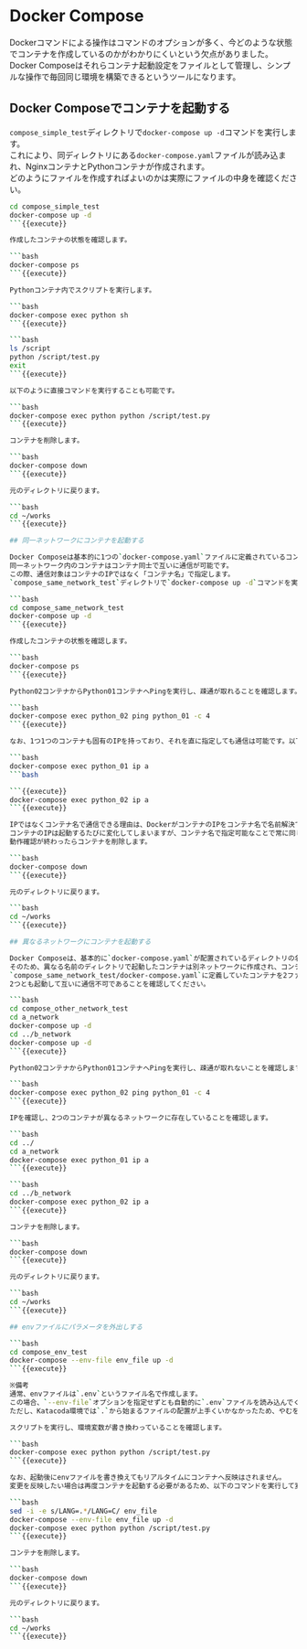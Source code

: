 # Docker Compose

Dockerコマンドによる操作はコマンドのオプションが多く、今どのような状態でコンテナを作成しているのかがわかりにくいという欠点がありました。  
Docker Composeはそれらコンテナ起動設定をファイルとして管理し、シンプルな操作で毎回同じ環境を構築できるというツールになります。

## Docker Composeでコンテナを起動する

`compose_simple_test`ディレクトリで`docker-compose up -d`コマンドを実行します。  
これにより、同ディレクトリにある`docker-compose.yaml`ファイルが読み込まれ、NginxコンテナとPythonコンテナが作成されます。  
どのようにファイルを作成すればよいのかは実際にファイルの中身を確認ください。

```bash
cd compose_simple_test
docker-compose up -d
```{{execute}}

作成したコンテナの状態を確認します。

```bash
docker-compose ps
```{{execute}}

Pythonコンテナ内でスクリプトを実行します。

```bash
docker-compose exec python sh
```{{execute}}

```bash
ls /script
python /script/test.py
exit
```{{execute}}

以下のように直接コマンドを実行することも可能です。

```bash
docker-compose exec python python /script/test.py
```{{execute}}

コンテナを削除します。

```bash
docker-compose down
```{{execute}}

元のディレクトリに戻ります。

```bash
cd ~/works
```{{execute}}

## 同一ネットワークにコンテナを起動する

Docker Composeは基本的に1つの`docker-compose.yaml`ファイルに定義されているコンテナをすべて同一のネットワークに作成します。  
同一ネットワーク内のコンテナはコンテナ同士で互いに通信が可能です。  
この際、通信対象はコンテナのIPではなく「コンテナ名」で指定します。  
`compose_same_network_test`ディレクトリで`docker-compose up -d`コマンドを実行してください。  

```bash
cd compose_same_network_test
docker-compose up -d
```{{execute}}

作成したコンテナの状態を確認します。

```bash
docker-compose ps
```{{execute}}

Python02コンテナからPython01コンテナへPingを実行し、疎通が取れることを確認します。

```bash
docker-compose exec python_02 ping python_01 -c 4
```{{execute}}

なお、1つ1つのコンテナも固有のIPを持っており、それを直に指定しても通信は可能です。以下のコマンドでコンテナのIPを確認してみてください。

```bash
docker-compose exec python_01 ip a
```bash

```{{execute}}
docker-compose exec python_02 ip a
```{{execute}}

IPではなくコンテナ名で通信できる理由は、DockerがコンテナのIPをコンテナ名で名前解決できるようにしているためです。  
コンテナのIPは起動するたびに変化してしまいますが、コンテナ名で指定可能なことで常に同じ記述でコンテナ間の通信が可能になります。  
動作確認が終わったらコンテナを削除します。

```bash
docker-compose down
```{{execute}}

元のディレクトリに戻ります。

```bash
cd ~/works
```{{execute}}

## 異なるネットワークにコンテナを起動する

Docker Composeは、基本的に`docker-compose.yaml`が配置されているディレクトリの名前でネットワークを作成し、そのネットワーク内にコンテナを作成します。  
そのため、異なる名前のディレクトリで起動したコンテナは別ネットワークに作成され、コンテナ間は論理的に接続されていない状態になり、コンテナ間の通信は行えなくなります。  
`compose_same_network_test/docker-compose.yaml`に定義していたコンテナを2ファイルに分離したファイルを`compose_other_network_test`配下の`a_network`と`b_network`ディレクトリ内に配置してあるため、
2つとも起動して互いに通信不可であることを確認してください。

```bash
cd compose_other_network_test
cd a_network
docker-compose up -d
cd ../b_network
docker-compose up -d
```{{execute}}

Python02コンテナからPython01コンテナへPingを実行し、疎通が取れないことを確認します。

```bash
docker-compose exec python_02 ping python_01 -c 4
```{{execute}}

IPを確認し、2つのコンテナが異なるネットワークに存在していることを確認します。

```bash
cd ../
cd a_network
docker-compose exec python_01 ip a
```{{execute}}

```bash
cd ../b_network
docker-compose exec python_02 ip a
```{{execute}}

コンテナを削除します。

```bash
docker-compose down
```{{execute}}

元のディレクトリに戻ります。

```bash
cd ~/works
```{{execute}}

## envファイルにパラメータを外出しする

```bash
cd compose_env_test
docker-compose --env-file env_file up -d
```{{execute}}

※備考  
通常、envファイルは`.env`というファイル名で作成します。  
この場合、`--env-file`オプションを指定せずとも自動的に`.env`ファイルを読み込んでくれます。  
ただし、Katacoda環境では`.`から始まるファイルの配置が上手くいかなかったため、やむを得ず以下のようなコマンドで実行するようにしています。

スクリプトを実行し、環境変数が書き換わっていることを確認します。

```bash
docker-compose exec python python /script/test.py
```{{execute}}

なお、起動後にenvファイルを書き換えてもリアルタイムにコンテナへ反映はされません。  
変更を反映したい場合は再度コンテナを起動する必要があるため、以下のコマンドを実行して変更が反映されたことを確認してください。

```bash
sed -i -e s/LANG=.*/LANG=C/ env_file 
docker-compose --env-file env_file up -d
docker-compose exec python python /script/test.py
```{{execute}}

コンテナを削除します。

```bash
docker-compose down
```{{execute}}

元のディレクトリに戻ります。

```bash
cd ~/works
```{{execute}}
